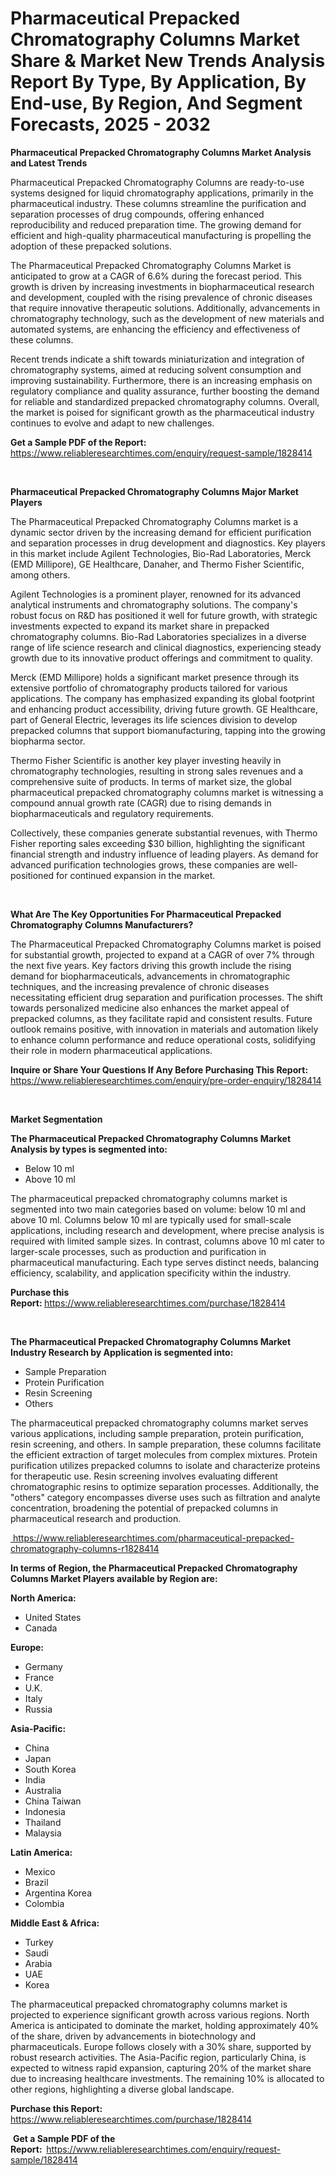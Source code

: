 <p><h1>Pharmaceutical Prepacked Chromatography Columns Market Share & Market New Trends Analysis Report By Type, By Application, By End-use, By Region, And Segment Forecasts, 2025 - 2032</h1></p><p><strong>Pharmaceutical Prepacked Chromatography Columns Market Analysis and Latest Trends</strong></p>
<p><p>Pharmaceutical Prepacked Chromatography Columns are ready-to-use systems designed for liquid chromatography applications, primarily in the pharmaceutical industry. These columns streamline the purification and separation processes of drug compounds, offering enhanced reproducibility and reduced preparation time. The growing demand for efficient and high-quality pharmaceutical manufacturing is propelling the adoption of these prepacked solutions.</p><p>The Pharmaceutical Prepacked Chromatography Columns Market is anticipated to grow at a CAGR of 6.6% during the forecast period. This growth is driven by increasing investments in biopharmaceutical research and development, coupled with the rising prevalence of chronic diseases that require innovative therapeutic solutions. Additionally, advancements in chromatography technology, such as the development of new materials and automated systems, are enhancing the efficiency and effectiveness of these columns.</p><p>Recent trends indicate a shift towards miniaturization and integration of chromatography systems, aimed at reducing solvent consumption and improving sustainability. Furthermore, there is an increasing emphasis on regulatory compliance and quality assurance, further boosting the demand for reliable and standardized prepacked chromatography columns. Overall, the market is poised for significant growth as the pharmaceutical industry continues to evolve and adapt to new challenges.</p></p>
<p><strong>Get a Sample PDF of the Report:&nbsp;</strong> <a href="https://www.reliableresearchtimes.com/enquiry/request-sample/1828414?utm_campaign=3311&utm_medium=2&utm_source=Github&utm_content=ia&utm_term=14042025&utm_id=pharmaceutical-prepacked-chromatography-columns">https://www.reliableresearchtimes.com/enquiry/request-sample/1828414</a></p>
<p>&nbsp;</p>
<p><strong>Pharmaceutical Prepacked Chromatography Columns Major Market Players</strong></p>
<p><p>The Pharmaceutical Prepacked Chromatography Columns market is a dynamic sector driven by the increasing demand for efficient purification and separation processes in drug development and diagnostics. Key players in this market include Agilent Technologies, Bio-Rad Laboratories, Merck (EMD Millipore), GE Healthcare, Danaher, and Thermo Fisher Scientific, among others.</p><p>Agilent Technologies is a prominent player, renowned for its advanced analytical instruments and chromatography solutions. The company's robust focus on R&D has positioned it well for future growth, with strategic investments expected to expand its market share in prepacked chromatography columns. Bio-Rad Laboratories specializes in a diverse range of life science research and clinical diagnostics, experiencing steady growth due to its innovative product offerings and commitment to quality.</p><p>Merck (EMD Millipore) holds a significant market presence through its extensive portfolio of chromatography products tailored for various applications. The company has emphasized expanding its global footprint and enhancing product accessibility, driving future growth. GE Healthcare, part of General Electric, leverages its life sciences division to develop prepacked columns that support biomanufacturing, tapping into the growing biopharma sector.</p><p>Thermo Fisher Scientific is another key player investing heavily in chromatography technologies, resulting in strong sales revenues and a comprehensive suite of products. In terms of market size, the global pharmaceutical prepacked chromatography columns market is witnessing a compound annual growth rate (CAGR) due to rising demands in biopharmaceuticals and regulatory requirements.</p><p>Collectively, these companies generate substantial revenues, with Thermo Fisher reporting sales exceeding $30 billion, highlighting the significant financial strength and industry influence of leading players. As demand for advanced purification technologies grows, these companies are well-positioned for continued expansion in the market.</p></p>
<p>&nbsp;</p>
<p><strong>What Are The Key Opportunities For Pharmaceutical Prepacked Chromatography Columns Manufacturers?</strong></p>
<p><p>The Pharmaceutical Prepacked Chromatography Columns market is poised for substantial growth, projected to expand at a CAGR of over 7% through the next five years. Key factors driving this growth include the rising demand for biopharmaceuticals, advancements in chromatographic techniques, and the increasing prevalence of chronic diseases necessitating efficient drug separation and purification processes. The shift towards personalized medicine also enhances the market appeal of prepacked columns, as they facilitate rapid and consistent results. Future outlook remains positive, with innovation in materials and automation likely to enhance column performance and reduce operational costs, solidifying their role in modern pharmaceutical applications.</p></p>
<p><strong>Inquire or Share Your Questions If Any Before Purchasing This Report:</strong> <a href="https://www.reliableresearchtimes.com/enquiry/pre-order-enquiry/1828414?utm_campaign=3311&utm_medium=2&utm_source=Github&utm_content=ia&utm_term=14042025&utm_id=pharmaceutical-prepacked-chromatography-columns">https://www.reliableresearchtimes.com/enquiry/pre-order-enquiry/1828414</a></p>
<p>&nbsp;</p>
<p><strong>Market Segmentation</strong></p>
<p><strong>The Pharmaceutical Prepacked Chromatography Columns Market Analysis by types is segmented into:</strong></p>
<p><ul><li>Below 10 ml</li><li>Above 10 ml</li></ul></p>
<p><p>The pharmaceutical prepacked chromatography columns market is segmented into two main categories based on volume: below 10 ml and above 10 ml. Columns below 10 ml are typically used for small-scale applications, including research and development, where precise analysis is required with limited sample sizes. In contrast, columns above 10 ml cater to larger-scale processes, such as production and purification in pharmaceutical manufacturing. Each type serves distinct needs, balancing efficiency, scalability, and application specificity within the industry.</p></p>
<p><strong>Purchase this Report:&nbsp;</strong><a href="https://www.reliableresearchtimes.com/purchase/1828414?utm_campaign=3311&utm_medium=2&utm_source=Github&utm_content=ia&utm_term=14042025&utm_id=pharmaceutical-prepacked-chromatography-columns">https://www.reliableresearchtimes.com/purchase/1828414</a></p>
<p>&nbsp;</p>
<p><strong>The Pharmaceutical Prepacked Chromatography Columns Market Industry Research by Application is segmented into:</strong></p>
<p><ul><li>Sample Preparation</li><li>Protein Purification</li><li>Resin Screening</li><li>Others</li></ul></p>
<p><p>The pharmaceutical prepacked chromatography columns market serves various applications, including sample preparation, protein purification, resin screening, and others. In sample preparation, these columns facilitate the efficient extraction of target molecules from complex mixtures. Protein purification utilizes prepacked columns to isolate and characterize proteins for therapeutic use. Resin screening involves evaluating different chromatographic resins to optimize separation processes. Additionally, the "others" category encompasses diverse uses such as filtration and analyte concentration, broadening the potential of prepacked columns in pharmaceutical research and production.</p></p>
<p><a href="https://www.reliableresearchtimes.com/pharmaceutical-prepacked-chromatography-columns-r1828414?utm_campaign=3311&utm_medium=2&utm_source=Github&utm_content=ia&utm_term=14042025&utm_id=pharmaceutical-prepacked-chromatography-columns">&nbsp;https://www.reliableresearchtimes.com/pharmaceutical-prepacked-chromatography-columns-r1828414</a></p>
<p><strong>In terms of Region, the Pharmaceutical Prepacked Chromatography Columns Market Players available by Region are:</strong></p>
<p>
    <p> <strong> North America: </strong>
        <ul>
            <li>United States</li>
            <li>Canada</li>
        </ul>
        </p> 
    <p> <strong> Europe: </strong>
        <ul>
            <li>Germany</li>
            <li>France</li>
            <li>U.K.</li>
            <li>Italy</li>
            <li>Russia</li>
        </ul>
        </p> 
    <p> <strong> Asia-Pacific: </strong>
        <ul>
            <li>China</li>
            <li>Japan</li>
            <li>South Korea</li>
            <li>India</li>
            <li>Australia</li>
            <li>China Taiwan</li>
            <li>Indonesia</li>
            <li>Thailand</li>
            <li>Malaysia</li>
        </ul>
        </p> 
    <p> <strong> Latin America: </strong>
        <ul>
            <li>Mexico</li>
            <li>Brazil</li>
            <li>Argentina Korea</li>
            <li>Colombia</li>
        </ul>
        </p> 
    <p> <strong> Middle East & Africa: </strong>
        <ul>
            <li>Turkey</li>
            <li>Saudi</li>
            <li>Arabia</li>
            <li>UAE</li>
            <li>Korea</li>
        </ul>
    </p>
    </p>
<p><p>The pharmaceutical prepacked chromatography columns market is projected to experience significant growth across various regions. North America is anticipated to dominate the market, holding approximately 40% of the share, driven by advancements in biotechnology and pharmaceuticals. Europe follows closely with a 30% share, supported by robust research activities. The Asia-Pacific region, particularly China, is expected to witness rapid expansion, capturing 20% of the market share due to increasing healthcare investments. The remaining 10% is allocated to other regions, highlighting a diverse global landscape.</p></p>
<p><strong>Purchase this Report: </strong><a href="https://www.reliableresearchtimes.com/purchase/1828414?utm_campaign=3311&utm_medium=2&utm_source=Github&utm_content=ia&utm_term=14042025&utm_id=pharmaceutical-prepacked-chromatography-columns">https://www.reliableresearchtimes.com/purchase/1828414</a></p>
<p>&nbsp;<strong>Get a Sample PDF of the Report:&nbsp;&nbsp;</strong><a href="https://www.reliableresearchtimes.com/enquiry/request-sample/1828414?utm_campaign=3311&utm_medium=2&utm_source=Github&utm_content=ia&utm_term=14042025&utm_id=pharmaceutical-prepacked-chromatography-columns">https://www.reliableresearchtimes.com/enquiry/request-sample/1828414</a></p>
<p><strong></strong></p>
<p><p></p><p></p><p></p></p>